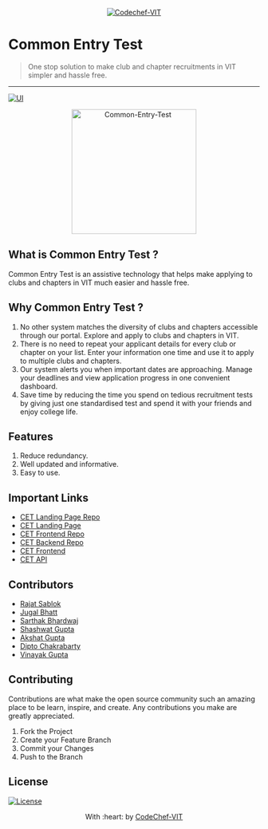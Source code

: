 <p align="center"><a href="https://www.codechefvit.com" target="_blank"><img src="https://s3.amazonaws.com/codechef_shared/sites/all/themes/abessive/logo-3.png" title="CodeChef-VIT" alt="Codechef-VIT"></a>
</p>

# Common Entry Test

> <Subtitle>
> One stop solution to make club and chapter recruitments in VIT simpler and hassle free.

---
[![UI ](https://img.shields.io/badge/User%20Interface-Link%20to%20UI-orange?style=flat-square&logo=appveyor)](https://cet.codechefvit.com)

<p align="center">
<img src="https://i.ibb.co/VppxmWZ/cet.png" alt="Common-Entry-Test" width="250px"/>
</p>

## What is Common Entry Test ?
Common Entry Test is an assistive technology that helps make applying to clubs and chapters in VIT much easier and hassle free.

## Why Common Entry Test ?
1. No other system matches the diversity of clubs and chapters accessible through our portal. Explore and apply to clubs and chapters in VIT.
2. There is no need to repeat your applicant details for every club or chapter on your list. Enter your information one time and use it to apply to multiple clubs and chapters.
3. Our system alerts you when important dates are approaching. Manage your deadlines and view application progress in one convenient dashboard.
4. Save time by reducing the time you spend on tedious recruitment tests by giving just one standardised test and spend it with your friends and enjoy college life.

## Features
1. Reduce redundancy.
2. Well updated and informative.
3. Easy to use.

## Important Links
- [CET Landing Page Repo](https://github.com/CodeChefVIT/Common-Entry-Test)
- [CET Landing Page](https://cet.codechefvit.com)
- [CET Frontend Repo](https://github.com/CodeChefVIT/cetFrontend) 
- [CET Backend Repo](https://github.com/CodeChefVIT/cetBackend) 
- [CET Frontend](https://cet-portal.codechefvit.com) 
- [CET API](https://cet-dev-api.herokuapp.com/) 

## Contributors
- <a href="https://github.com/RajatSablok">Rajat Sablok</a>
- <a href="https://github.com/jugaldb">Jugal Bhatt</a>
- <a href="https://github.com/Sarthakbh321">Sarthak Bhardwaj</a>
- <a href="https://github.com/shashtag">Shashwat Gupta</a>
- <a href="https://github.com/akshatvg">Akshat Gupta</a>
- <a href="https://github.com/diptochakrabarty">Dipto Chakrabarty</a>
- <a href="https://github.com/gvinayakgupta">Vinayak Gupta</a>

## Contributing

Contributions are what make the open source community such an amazing place to be learn, inspire, and create. Any contributions you make are greatly appreciated.

1. Fork the Project
2. Create your Feature Branch 
3. Commit your Changes 
4. Push to the Branch 

## License
[![License](http://img.shields.io/:license-mit-blue.svg?style=flat-square)](http://badges.mit-license.org)

<p align="center">
	With :heart: by <a href="https://www.codechefvit.com" target="_blank">CodeChef-VIT</a>
</p>
